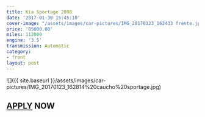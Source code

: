 ```yaml
---
title: Kia Sportage 2008
date: '2017-01-30 15:45:10'
cover-image: "/assets/images/car-pictures/IMG_20170123_162433 frente.jpg"
price: '85000.00'
miles: 112000
engine: '3.5'
transmission: Automatic
category:
- front
layout: post
---
```

![]({{ site.baseurl }}/assets/images/car-pictures/IMG_20170123_162814%20caucho%20sportage.jpg)

## [APPLY](http://perfectcarsales.com/#contact) NOW